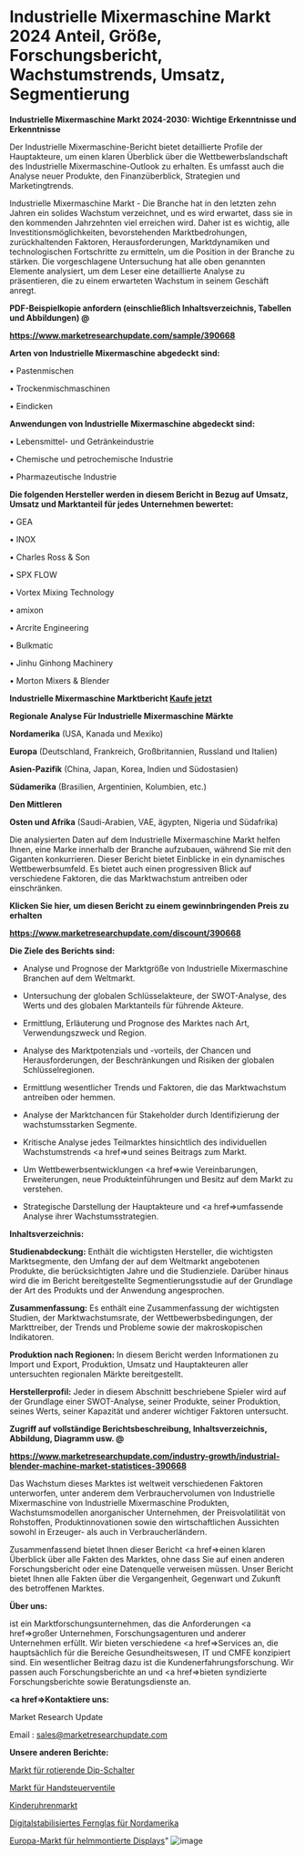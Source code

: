 # Industrielle Mixermaschine Markt 2024 Anteil, Größe, Forschungsbericht, Wachstumstrends, Umsatz, Segmentierung

<strong>Industrielle Mixermaschine Markt 2024-2030: Wichtige Erkenntnisse und Erkenntnisse</strong>

Der Industrielle Mixermaschine-Bericht bietet detaillierte Profile der Hauptakteure, um einen klaren Überblick über die Wettbewerbslandschaft des Industrielle Mixermaschine-Outlook zu erhalten. Es umfasst auch die Analyse neuer Produkte, den Finanzüberblick, Strategien und Marketingtrends.

Industrielle Mixermaschine Markt - Die Branche hat in den letzten zehn Jahren ein solides Wachstum verzeichnet, und es wird erwartet, dass sie in den kommenden Jahrzehnten viel erreichen wird. Daher ist es wichtig, alle Investitionsmöglichkeiten, bevorstehenden Marktbedrohungen, zurückhaltenden Faktoren, Herausforderungen, Marktdynamiken und technologischen Fortschritte zu ermitteln, um die Position in der Branche zu stärken. Die vorgeschlagene Untersuchung hat alle oben genannten Elemente analysiert, um dem Leser eine detaillierte Analyse zu präsentieren, die zu einem erwarteten Wachstum in seinem Geschäft anregt.



<strong><b>PDF-Beispielkopie anfordern (einschließlich Inhaltsverzeichnis, Tabellen und Abbildungen) @ </b></strong>

<strong><a href=https://www.marketresearchupdate.com/sample/390668>

<strong>https://www.marketresearchupdate.com/sample/390668</u></a></strong></strong>



<strong>Arten von Industrielle Mixermaschine abgedeckt sind:</strong>

• Pastenmischen

• Trockenmischmaschinen

• Eindicken



<strong>Anwendungen von Industrielle Mixermaschine abgedeckt sind:</strong>

• Lebensmittel- und Getränkeindustrie

• Chemische und petrochemische Industrie

• Pharmazeutische Industrie



<strong>Die folgenden Hersteller werden in diesem Bericht in Bezug auf Umsatz, Umsatz und Marktanteil für jedes Unternehmen bewertet:</strong>

• GEA

• INOX

• Charles Ross & Son

• SPX FLOW

• Vortex Mixing Technology

• amixon

• Arcrite Engineering

• Bulkmatic

• Jinhu Ginhong Machinery

• Morton Mixers & Blender



<strong>Industrielle Mixermaschine Marktbericht <a href=https://www.marketresearchupdate.com/buynow/390668>Kaufe jetzt</a></strong>



<strong>Regionale Analyse Für Industrielle Mixermaschine Märkte</strong>



<strong>Nordamerika</strong> (USA, Kanada und Mexiko)



<strong>Europa</strong> (Deutschland, Frankreich, Großbritannien, Russland und Italien)



<strong>Asien-Pazifik</strong> (China, Japan, Korea, Indien und Südostasien)



<strong>Südamerika</strong> (Brasilien, Argentinien, Kolumbien, etc.)



<strong>Den Mittleren</strong> 

<strong>Osten und Afrika</strong> (Saudi-Arabien, VAE, ägypten, Nigeria und Südafrika)

Die analysierten Daten auf dem Industrielle Mixermaschine Markt helfen Ihnen, eine Marke innerhalb der Branche aufzubauen, während Sie mit den Giganten konkurrieren. Dieser Bericht bietet Einblicke in ein dynamisches Wettbewerbsumfeld. Es bietet auch einen progressiven Blick auf verschiedene Faktoren, die das Marktwachstum antreiben oder einschränken.



<strong>Klicken Sie hier, um diesen Bericht zu einem gewinnbringenden Preis zu erhalten
</strong>

<strong><a href=https://www.marketresearchupdate.com/discount/390668>https://www.marketresearchupdate.com/discount/390668</b></u></strong></a>



<strong>Die Ziele des Berichts sind:</strong>

- Analyse und Prognose der Marktgröße von Industrielle Mixermaschine Branchen auf dem Weltmarkt.

- Untersuchung der globalen Schlüsselakteure, der SWOT-Analyse, des Werts und des globalen Marktanteils für führende Akteure.

- Ermittlung, Erläuterung und Prognose des Marktes nach Art, Verwendungszweck und Region.

- Analyse des Marktpotenzials und -vorteils, der Chancen und Herausforderungen, der Beschränkungen und Risiken der globalen Schlüsselregionen.

- Ermittlung wesentlicher Trends und Faktoren, die das Marktwachstum antreiben oder hemmen.

- Analyse der Marktchancen für Stakeholder durch Identifizierung der wachstumsstarken Segmente.

- Kritische Analyse jedes Teilmarktes hinsichtlich des individuellen Wachstumstrends <a href=>und</a> seines Beitrags zum Markt.

- Um Wettbewerbsentwicklungen <a href=>wie</a> Vereinbarungen, Erweiterungen, neue Produkteinführungen und Besitz auf dem Markt zu verstehen.

- Strategische Darstellung der Hauptakteure und <a href=>umfas</a>sende Analyse ihrer Wachstumsstrategien.



<strong>Inhaltsverzeichnis:</strong>



<strong>Studienabdeckung:</strong> Enthält die wichtigsten Hersteller, die wichtigsten Marktsegmente, den Umfang der auf dem Weltmarkt angebotenen Produkte, die berücksichtigten Jahre und die Studienziele. Darüber hinaus wird die im Bericht bereitgestellte Segmentierungsstudie auf der Grundlage der Art des Produkts und der Anwendung angesprochen.



<strong>Zusammenfassung:</strong> Es enthält eine Zusammenfassung der wichtigsten Studien, der Marktwachstumsrate, der Wettbewerbsbedingungen, der Markttreiber, der Trends und Probleme sowie der makroskopischen Indikatoren.



<strong>Produktion nach Regionen:</strong> In diesem Bericht werden Informationen zu Import und Export, Produktion, Umsatz und Hauptakteuren aller untersuchten regionalen Märkte bereitgestellt.



<strong>Herstellerprofil:</strong> Jeder in diesem Abschnitt beschriebene Spieler wird auf der Grundlage einer SWOT-Analyse, seiner Produkte, seiner Produktion, seines Werts, seiner Kapazität und anderer wichtiger Faktoren untersucht.



<strong><b>Zugriff auf vollständige Berichtsbeschreibung, Inhaltsverzeichnis, Abbildung, Diagramm usw. @ </b></strong>

<strong><a href=https://www.marketresearchupdate.com/industry-growth/industrial-blender-machine-market-statistices-390668>https://www.marketresearchupdate.com/industry-growth/industrial-blender-machine-market-statistices-390668</a></strong>

Das Wachstum dieses Marktes ist weltweit verschiedenen Faktoren unterworfen, unter anderem dem Verbrauchervolumen von Industrielle Mixermaschine von Industrielle Mixermaschine Produkten, Wachstumsmodellen anorganischer Unternehmen, der Preisvolatilität von Rohstoffen, Produktinnovationen sowie den wirtschaftlichen Aussichten sowohl in Erzeuger- als auch in Verbraucherländern.

Zusammenfassend bietet Ihnen dieser Bericht <a href=>einen</a> klaren Überblick über alle Fakten des Marktes, ohne dass Sie auf einen anderen Forschungsbericht oder eine Datenquelle verweisen müssen. Unser Bericht bietet Ihnen alle Fakten über die Vergangenheit, Gegenwart und Zukunft des betroffenen Marktes.



<strong>Über uns:</strong>

 ist ein Marktforschungsunternehmen, das die Anforderungen <a href=>großer</a> Unternehmen, Forschungsagenturen und anderer Unternehmen erfüllt. Wir bieten verschiedene <a href=>Services</a> an, die hauptsächlich für die Bereiche Gesundheitswesen, IT und CMFE konzipiert sind. Ein wesentlicher Beitrag dazu ist die Kundenerfahrungsforschung. Wir passen auch Forschungsberichte an und <a href=>bieten</a> syndizierte Forschungsberichte sowie Beratungsdienste an.



<strong><a href=>Kontaktiere uns:</a></strong>

Market Research Update

Email : sales@marketresearchupdate.com



<strong>Unsere anderen Berichte:</strong>

<a href=https://www.linkedin.com/pulse/rotary-dip-switches-market-has-huge-demand-worldwide>Markt für rotierende Dip-Schalter</a>

<a href=https://www.linkedin.com/pulse/hand-control-valve-market-industry-analysis>Markt für Handsteuerventile</a>

<a href=https://www.linkedin.com/pulse/children-watch-market-size-share-outlook-growth-prospects>Kinderuhrenmarkt</a>

<a href=https://www.linkedin.com/pulse/north-america-digital-stabilized-binoculars>Digitalstabilisiertes Fernglas für Nordamerika</a>

<a href=https://www.linkedin.com/pulse/europe-helmetmounted-display-market-overview-demand-size>Europa-Markt für helmmontierte Displays</a>"
![image](https://github.com/Gayatrikarjule/Market-Analysis-361/assets/97346546/897a8c50-6a2c-4d06-9141-1110b523b891)
